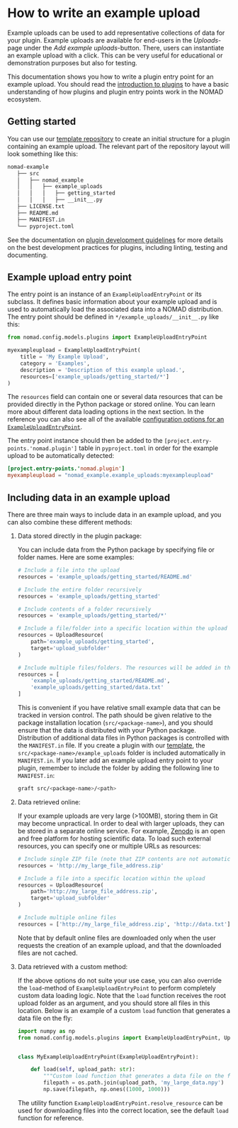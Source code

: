 # How to write an example upload

Example uploads can be used to add representative collections of data for your plugin. Example uploads are available for end-users in the *Uploads*-page under the *Add example uploads*-button. There, users can instantiate an example upload with a click. This can be very useful for educational or demonstration purposes but also for testing.

This documentation shows you how to write a plugin entry point for an example upload. You should read the [introduction to plugins](./plugins.md) to have a basic understanding of how plugins and plugin entry points work in the NOMAD ecosystem.

## Getting started

You can use our [template repository](https://github.com/FAIRmat-NFDI/nomad-plugin-template) to create an initial structure for a plugin containing an example upload. The relevant part of the repository layout will look something like this:

```txt
nomad-example
   ├── src
   │   ├── nomad_example
   │   │   ├── example_uploads
   │   │   │   ├── getting_started
   │   │   │   ├── __init__.py
   ├── LICENSE.txt
   ├── README.md
   ├── MANIFEST.in
   └── pyproject.toml
```

See the documentation on [plugin development guidelines](./plugins.md#plugin-development-guidelines) for more details on the best development practices for plugins, including linting, testing and documenting.

## Example upload entry point

The entry point is an instance of an `ExampleUploadEntryPoint` or its subclass. It defines basic information about your example upload and is used to automatically load the associated data into a NOMAD distribution. The entry point should be defined in `*/example_uploads/__init__.py` like this:

```python
from nomad.config.models.plugins import ExampleUploadEntryPoint

myexampleupload = ExampleUploadEntryPoint(
    title = 'My Example Upload',
    category = 'Examples',
    description = 'Description of this example upload.',
    resources=['example_uploads/getting_started/*']
)
```

The `resources` field can contain one or several data resources that can be provided directly in the Python package or stored online. You can learn more about different data loading options in the next section. In the reference you can also see all of the available [configuration options for an `ExampleUploadEntryPoint`](../../reference/plugins.md#exampleuploadentrypoint).

The entry point instance should then be added to the `[project.entry-points.'nomad.plugin']` table in `pyproject.toml` in order for the example upload to be automatically detected:

```toml
[project.entry-points.'nomad.plugin']
myexampleupload = "nomad_example.example_uploads:myexampleupload"
```

## Including data in an example upload

There are three main ways to include data in an example upload, and you can also combine these different methods:

1. Data stored directly in the plugin package:

    You can include data from the Python package by specifying file or folder names. Here are some examples:

    ```python
    # Include a file into the upload
    resources = 'example_uploads/getting_started/README.md'

    # Include the entire folder recursively
    resources = 'example_uploads/getting_started'

    # Include contents of a folder recursively
    resources = 'example_uploads/getting_started/*'

    # Include a file/folder into a specific location within the upload
    resources = UploadResource(
        path='example_uploads/getting_started',
        target='upload_subfolder'
    )

    # Include multiple files/folders. The resources will be added in the given order.
    resources = [
        'example_uploads/getting_started/README.md',
        'example_uploads/getting_started/data.txt'
    ]
    ```

    This is convenient if you have relative small example data that can be tracked in version control. The path should be given relative to the package installation location (`src/<package-name>`), and you should ensure that the data is distributed with your Python package. Distribution of additional data files in Python packages is controlled with the `MANIFEST.in` file. If you create a plugin with our [template](https://github.com/FAIRmat-NFDI/nomad-plugin-template), the `src/<package-name>/example_uploads` folder is included automatically in `MANIFEST.in`. If you later add an example upload entry point to your plugin, remember to include the folder by adding the following line to `MANIFEST.in`:

    ```sh
    graft src/<package-name>/<path>
    ```

2. Data retrieved online:

    If your example uploads are very large (>100MB), storing them in Git may become unpractical. In order to deal with larger uploads, they can be stored in a separate online service. For example, [Zenodo](https://zenodo.org/) is an open and free platform for hosting scientific data. To load such external resources, you can specify one or multiple URLs as resources:

    ```python
    # Include single ZIP file (note that ZIP contents are not automatically extracted)
    resources = 'http://my_large_file_address.zip'

    # Include a file into a specific location within the upload
    resources = UploadResource(
        path='http://my_large_file_address.zip',
        target='upload_subfolder'
    )

    # Include multiple online files
    resources = ['http://my_large_file_address.zip', 'http://data.txt']
    ```

    Note that by default online files are downloaded only when the user requests the creation of an example upload, and that the downloaded files are not cached.

3. Data retrieved with a custom method:

    If the above options do not suite your use case, you can also override the `load`-method of `ExampleUploadEntryPoint` to perform completely custom data loading logic. Note that the `load` function receives the root upload folder as an argument, and you should store all files in this location. Below is an example of a custom `load` function that generates a data file on the fly:

    ```python
    import numpy as np
    from nomad.config.models.plugins import ExampleUploadEntryPoint, UploadPath


    class MyExampleUploadEntryPoint(ExampleUploadEntryPoint):

        def load(self, upload_path: str):
            """Custom load function that generates a data file on the fly."""
            filepath = os.path.join(upload_path, 'my_large_data.npy')
            np.save(filepath, np.ones((1000, 1000)))
    ```

    The utility function `ExampleUploadEntryPoint.resolve_resource` can be used for downloading files into the correct location, see the default `load` function for reference.